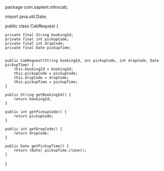
package com.sapient.nitrocab;

import java.util.Date;


public class CabRequest {

    private final String bookingId;
    private final int pickupCode;
    private final int dropCode;
    private final Date pickupTime;


    public CabRequest(String bookingId, int pickupCode, int dropCode, Date pickupTime) {
        this.bookingId = bookingId;
        this.pickupCode = pickupCode;
        this.dropCode = dropCode;
        this.pickupTime = pickupTime;
    }

    public String getBookingId() {
        return bookingId;
    }

    public int getPickupCode() {
        return pickupCode;
    }

    public int getDropCode() {
        return dropCode;
    }

    public Date getPickupTime() {
        return (Date) pickupTime.clone();
    }
}
